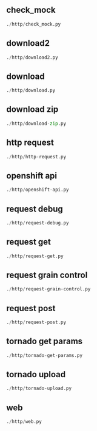 
## check_mock
```python
./http/check_mock.py
```


## download2
```python
./http/download2.py
```


## download
```python
./http/download.py
```


## download zip
```python
./http/download-zip.py
```


## http request
```python
./http/http-request.py
```


## openshift api
```python
./http/openshift-api.py
```


## request debug
```python
./http/request-debug.py
```


## request get
```python
./http/request-get.py
```


## request grain control
```python
./http/request-grain-control.py
```


## request post
```python
./http/request-post.py
```


## tornado get params
```python
./http/tornado-get-params.py
```


## tornado upload
```python
./http/tornado-upload.py
```


## web
```python
./http/web.py
```

